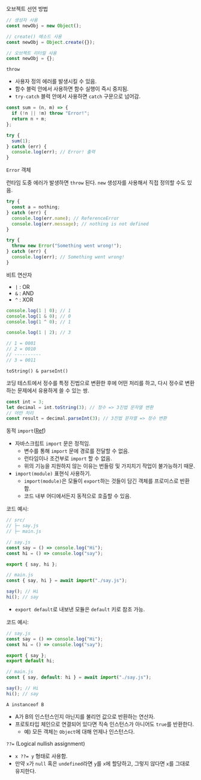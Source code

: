 오브젝트 선언 방법

```javascript
// 생성자 사용
const newObj = new Object();

// create() 메소드 사용
const newObj = Object.create({});

// 오브젝트 리터럴 사용
const newObj = {};
```

`throw`

- 사용자 정의 에러를 발생시킬 수 있음.
- 함수 블럭 안에서 사용하면 함수 실행이 즉시 중지됨.
- `try-catch` 블럭 안에서 사용하면 `catch` 구문으로 넘어감.

```javascript
const sum = (n, m) => {
  if (!n || !m) throw "Error!";
  return n + m;
};

try {
  sum(1);
} catch (err) {
  console.log(err); // Error! 출력
}
```

`Error` 객체

런타임 도중 에러가 발생하면 `throw` 된다. `new` 생성자를 사용해서 직접 정의할 수도 있음.

```javascript
try {
  const a = nothing;
} catch (err) {
  console.log(err.name); // ReferenceError
  console.log(err.message); // nothing is not defined
}
```

```javascript
try {
  throw new Error("Something went wrong!");
} catch (err) {
  console.log(err); // Something went wrong!
}
```

비트 연산자

- `|` : OR
- `&` : AND
- `^` : XOR

```javascript
console.log(1 | 0); // 1
console.log(1 & 0); // 0
console.log(1 ^ 0); // 1

console.log(1 | 2); // 3

// 1 = 0001
// 2 = 0010
// ----------
// 3 = 0011
```

`toString() & parseInt()`

코딩 테스트에서 정수를 특정 진법으로 변환한 후에 어떤 처리를 하고, 다시 정수로 변환하는 문제에서 유용하게 쓸 수 있는 쌍.

```javascript
const int = 3;
let decimal = int.toString(3); // 정수 => 3진법 문자열 변환
// 어떤 처리
const result = decimal.parseInt(3); // 3진법 문자열 => 정수 변환
```

동적 `import`([Ref](https://ko.javascript.info/modules-dynamic-imports))

- 자바스크립트 `import` 문은 정적임.
  - 변수를 통해 `import` 문에 경로를 전달할 수 없음.
  - 런타임이나 조건부로 `import` 할 수 없음.
  - 위의 기능을 지원하지 않는 이유는 번들링 및 가지치기 작업이 불가능하기 때문.
- `import(module)` 표현식 사용하기.
  - `import(module)`은 모듈이 `export`하는 것들이 담긴 객체를 프로미스로 반환함.
  - 코드 내부 어디에서든지 동적으로 호출할 수 있음.

코드 예시:

```javascript
// src/
// ├─ say.js
// ├─ main.js

// say.js
const say = () => console.log("Hi");
const hi = () => console.log("say");

export { say, hi };

// main.js
const { say, hi } = await import("./say.js");

say(); // Hi
hi(); // say
```

- `export default`로 내보낸 모듈은 `default` 키로 참조 가능.

코드 예시:

```javascript
// say.js
const say = () => console.log("Hi");
const hi = () => console.log("say");

export { say };
export default hi;

// main.js
const { say, default: hi } = await import("./say.js");

say(); // Hi
hi(); // say
```

`A instanceof B`

- A가 B의 인스턴스인지 아닌지를 불리언 값으로 반환하는 연산자.
- 프로토타입 체인으로 연결되어 있다면 직속 인스턴스가 아니어도 `true`를 반환한다.
  - 예) 모든 객체는 `Object`에 대해 언제나 인스턴스다.

`??=` (Logical nullish assignment)

- `x ??= y` 형태로 사용함.
- 만약 `x`가 `null` 혹은 `undefined`라면 `y`를 `x`에 할당하고, 그렇지 않다면 `x`를 그대로 유지한다.
